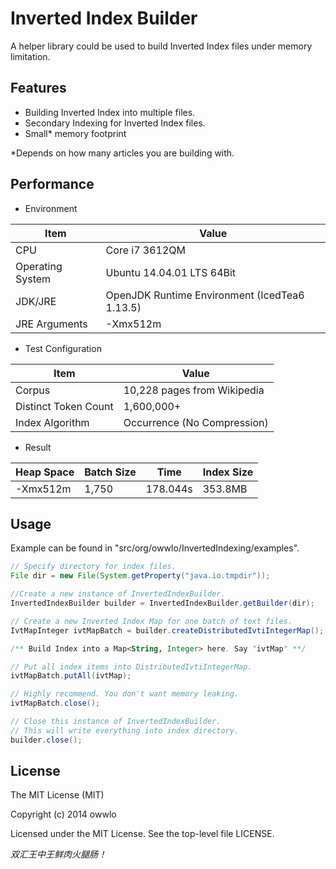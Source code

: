 Inverted Index Builder
====================

A helper library could be used to build Inverted Index files under memory limitation.

Features
----
 - Building Inverted Index into multiple files.
 - Secondary Indexing for Inverted Index files.
 - Small* memory footprint

*Depends on how many articles you are building with.

Performance
----

 * Environment

Item|Value
-------- | ---
CPU|Core i7 3612QM
Operating System|Ubuntu 14.04.01 LTS 64Bit
JDK/JRE|OpenJDK Runtime Environment (IcedTea6 1.13.5)
JRE Arguments|-Xmx512m

 * Test Configuration

Item|Value
-------- | ---
Corpus|10,228 pages from Wikipedia
Distinct Token Count|1,600,000+
Index Algorithm|Occurrence (No Compression)

 * Result

Heap Space|Batch Size|Time|Index Size
-------- | ---|---|---
-Xmx512m|1,750|178.044s|353.8MB

Usage
----

Example can be found in "src/org/owwlo/InvertedIndexing/examples".

```java
// Specify directory for index files.
File dir = new File(System.getProperty("java.io.tmpdir"));

//Create a new instance of InvertedIndexBuilder.
InvertedIndexBuilder builder = InvertedIndexBuilder.getBuilder(dir);

// Create a new Inverted Index Map for one batch of text files.
IvtMapInteger ivtMapBatch = builder.createDistributedIvtiIntegerMap();

/** Build Index into a Map<String, Integer> here. Say "ivtMap" **/

// Put all index items into DistributedIvtiIntegerMap.
ivtMapBatch.putAll(ivtMap);

// Highly recommend. You don't want memory leaking.
ivtMapBatch.close();

// Close this instance of InvertedIndexBuilder.
// This will write everything into index directory.
builder.close();

```


License
----

The MIT License (MIT)

Copyright (c) 2014 owwlo

Licensed under the MIT License. See the top-level file LICENSE.


*双汇王中王鲜肉火腿肠！*
